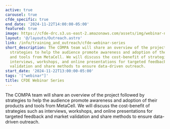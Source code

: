 ```yaml
---
active: true
carousel: true
cfde_specific: true
end_date: '2024-11-22T14:00:00-05:00'
featured: true
image: https://cfde-drc.s3.us-east-2.amazonaws.com/assets/img/webinar-nov-2024.png
layout: '@/layouts/Outreach.astro'
link: /info/training_and_outreach/cfde-webinar-series
short_description: The COMPA team will share an overview of the project followed by
  strategies to help the audience promote awareness and adoption of their products
  and tools from MetaCell. We will discuss the cost-benefit of strategies such as
  interviews, workshops, and online presentations for targeted feedback and market
  validation and share methods to ensure data-driven outreach.
start_date: '2024-11-22T13:00:00-05:00'
tags: '["webinar"]'
title: CFDE Webinar Series
---
```

The COMPA team will share an overview of the project followed by strategies to help the audience promote awareness and adoption of their products and tools from MetaCell. We will discuss the cost-benefit of strategies such as interviews, workshops, and online presentations for targeted feedback and market validation and share methods to ensure data-driven outreach.